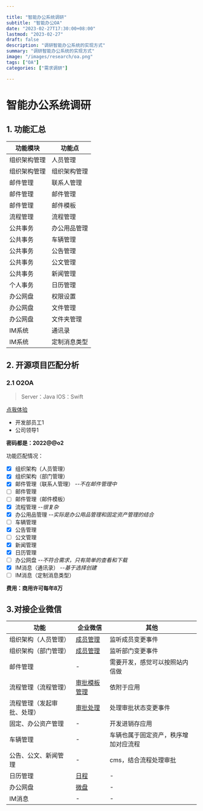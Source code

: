 ```yaml
---

title: "智能办公系统调研"
subtitle: "智能办公OA"
date: "2023-02-27T17:30:00+08:00"
lastmod: "2023-02-27"
draft: false
description: "调研智能办公系统的实现方式"
summary: "调研智能办公系统的实现方式"
image: "/images/research/oa.png"
tags: ["OA"]
categories: ["需求调研"]

---
```


# 智能办公系统调研
## 1. 功能汇总
功能模块|功能点
---|---
组织架构管理 | 人员管理 |
组织架构管理 | 组织架构管理  
邮件管理 | 联系人管理 
邮件管理 | 邮件管理 
邮件管理 | 邮件模板 
流程管理 | 流程管理  
公共事务 | 办公用品管理 
公共事务 | 车辆管理 
公共事务 | 公告管理
公共事务 | 公文管理 
公共事务 | 新闻管理  
个人事务 | 日历管理 
办公网盘 | 权限设置 
办公网盘 | 文件管理
办公网盘 | 文件夹管理 
IM系统 | 通讯录 
IM系统 | 定制消息类型  

## 2. 开源项目匹配分析
### 2.1 O2OA
> Server：Java
> IOS：Swift

[点我体验](https://sample.o2oa.net/x_desktop/index.html)

* 开发部员工1
* 公司领导1

**密码都是：2022@@o2**

功能匹配情况：

- [x] 组织架构（人员管理）
- [x] 组织架构（部门管理）
- [x] 邮件管理（联系人管理） --*不在邮件管理中*
- [ ] 邮件管理
- [ ] 邮件管理（邮件模板）
- [x] 流程管理  --*很复杂*
- [x] 办公用品管理 --*实际是办公用品管理和固定资产管理的结合*
- [ ] 车辆管理
- [x] 公告管理
- [ ] 公文管理
- [x] 新闻管理
- [x] 日历管理
- [ ] 办公网盘  --*不符合需求，只有简单的查看和下载*
- [x] IM消息（通讯录） --*基于选择创建*
- [ ] IM消息（定制消息类型）

**费用：商用许可每年8万**

## 3.对接企业微信
功能|企业微信|其他
---|---|---
组织架构（人员管理）| [成员管理](https://developer.work.weixin.qq.com/document/path/90195)|监听成员变更事件
组织架构（部门管理）| [成员管理](https://developer.work.weixin.qq.com/document/path/90205)|监听部门变更事件
邮件管理|-|需要开发，感觉可以按照站内信做
流程管理（流程管理）|[审批模板管理](https://developer.work.weixin.qq.com/document/path/97437)|依附于应用
流程管理（发起审批、处理）|[审批处理](https://developer.work.weixin.qq.com/document/path/91853)|处理审批状态变更事件
固定、办公资产管理|-|开发进销存应用
车辆管理|-|车辆也属于固定资产，秩序增加对应流程
公告、公文、新闻管理|-|cms，结合流程处理审批
日历管理|[日程](https://developer.work.weixin.qq.com/document/path/93647)|-
办公网盘|[微盘](https://developer.work.weixin.qq.com/document/path/93654)|-
IM消息|-|-
